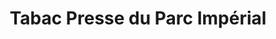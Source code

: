 ---
title: "Tabac Presse du Parc Impérial"
url: /nice/tabac-presse-du-parc-imperial/
shop: marchand de journaux
---
